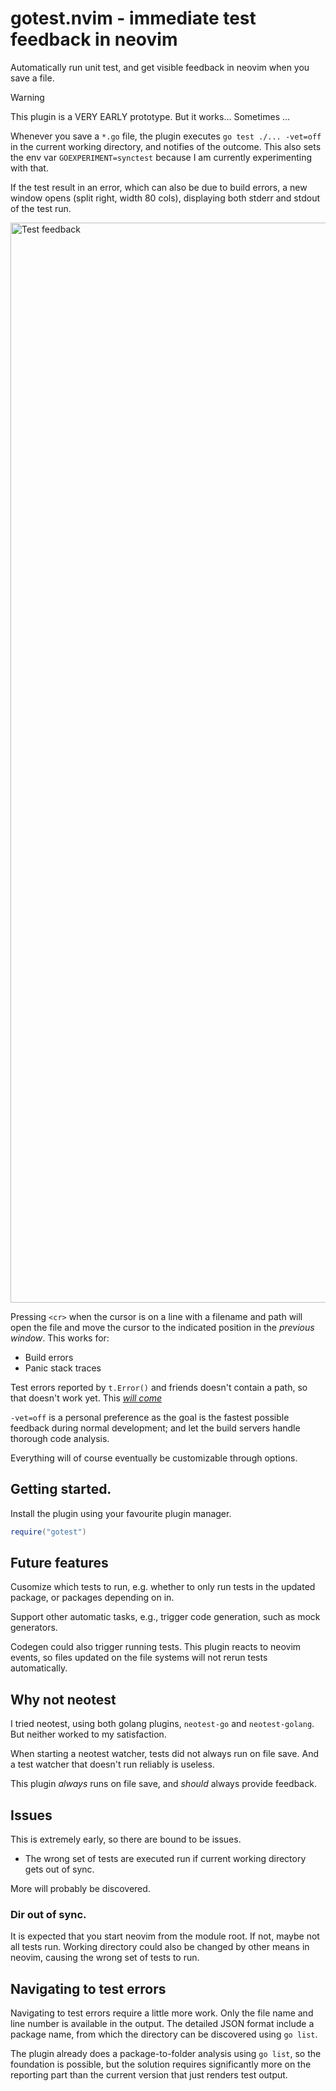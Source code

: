 # gotest.nvim - immediate test feedback in neovim

Automatically run unit test, and get visible feedback in neovim when you save a
file.

> [!WARNING]
> This plugin is a VERY EARLY prototype. But it works... Sometimes ...

Whenever you save a `*.go` file, the plugin executes `go test ./... -vet=off` in
the current working directory, and notifies of the outcome. This also sets the
env var `GOEXPERIMENT=synctest` because I am currently experimenting with that.

If the test result in an error, which can also be due to build errors, a new
window opens (split right, width 80 cols), displaying both stderr and stdout of
the test run.

<img width="1728" alt="Test feedback" src="https://github.com/user-attachments/assets/c24efa46-4ee4-46be-8583-63f782616453" />

Pressing `<cr>` when the cursor is on a line with a filename and path will open
the file and move the cursor to the indicated position in the _previous window_.
This works for:

- Build errors
- Panic stack traces

Test errors reported by `t.Error()` and friends doesn't contain a path, so that
doesn't work yet. This [_will come_](#navigating-to-test-errors)

`-vet=off` is a personal preference as the goal is the fastest possible
feedback during normal development; and let the build servers handle thorough
code analysis.

Everything will of course eventually be customizable through options.

## Getting started.

Install the plugin using your favourite plugin manager. 

```lua
require("gotest")
```

## Future features

Cusomize which tests to run, e.g. whether to only run tests in the updated
package, or packages depending on in.

Support other automatic tasks, e.g., trigger code generation, such as mock
generators. 

Codegen could also trigger running tests. This plugin reacts to neovim events,
so files updated on the file systems will not rerun tests automatically.

## Why not neotest

I tried neotest, using both golang plugins, `neotest-go` and `neotest-golang`.
But neither worked to my satisfaction.

When starting a neotest watcher, tests did not always run on file save. And a
test watcher that doesn't run reliably is useless.

This plugin _always_ runs on file save, and _should_ always provide feedback.

## Issues

This is extremely early, so there are bound to be issues.

- The wrong set of tests are executed run if current working directory gets out
  of sync.

More will probably be discovered.

### Dir out of sync.

It is expected that you start neovim from the module root. If not, maybe not all
tests run. Working directory could also be changed by other means in neovim,
causing the wrong set of tests to run.

## Navigating to test errors

Navigating to test errors require a little more work. Only the file name and
line number is available in the output. The detailed JSON format include a
package name, from which the directory can be discovered using `go list`.

The plugin already does a package-to-folder analysis using `go list`, so the
foundation is possible, but the solution requires significantly more on the
reporting part than the current version that just renders test output.
